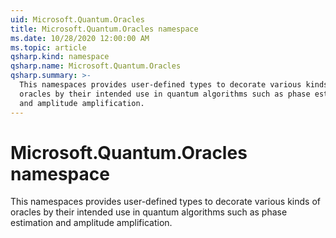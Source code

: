 ```yaml
---
uid: Microsoft.Quantum.Oracles
title: Microsoft.Quantum.Oracles namespace
ms.date: 10/28/2020 12:00:00 AM
ms.topic: article
qsharp.kind: namespace
qsharp.name: Microsoft.Quantum.Oracles
qsharp.summary: >-
  This namespaces provides user-defined types to decorate various kinds of
  oracles by their intended use in quantum algorithms such as phase estimation
  and amplitude amplification.
---
```


# Microsoft.Quantum.Oracles namespace

This namespaces provides user-defined types to decorate various kinds oforacles by their intended use in quantum algorithms such as phase estimationand amplitude amplification.

